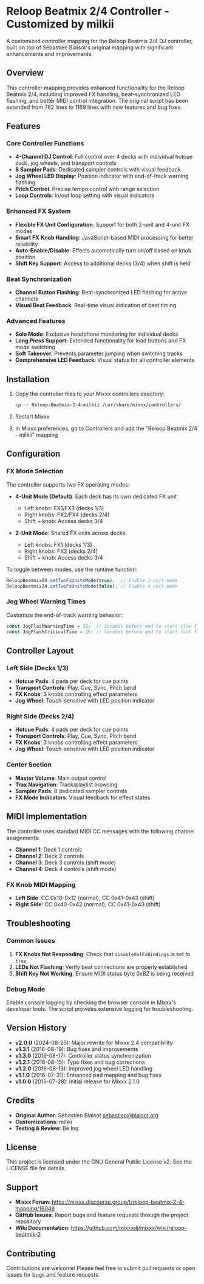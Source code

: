 # Reloop Beatmix 2/4 Controller - Customized by milkii

A customized controller mapping for the Reloop Beatmix 2/4 DJ controller, built on top of Sébastien Blaisot's original mapping with significant enhancements and improvements.

## Overview

This controller mapping provides enhanced functionality for the Reloop Beatmix 2/4, including improved FX handling, beat-synchronized LED flashing, and better MIDI control integration. The original script has been extended from 782 lines to 1169 lines with new features and bug fixes.

## Features

### Core Controller Functions
- **4-Channel DJ Control**: Full control over 4 decks with individual hotcue pads, jog wheels, and transport controls
- **8 Sampler Pads**: Dedicated sampler controls with visual feedback
- **Jog Wheel LED Display**: Position indicator with end-of-track warning flashing
- **Pitch Control**: Precise tempo control with range selection
- **Loop Controls**: In/out loop setting with visual indicators

### Enhanced FX System
- **Flexible FX Unit Configuration**: Support for both 2-unit and 4-unit FX modes
- **Smart FX Knob Handling**: JavaScript-based MIDI processing for better reliability
- **Auto-Enable/Disable**: Effects automatically turn on/off based on knob position
- **Shift Key Support**: Access to additional decks (3/4) when shift is held

### Beat Synchronization
- **Channel Button Flashing**: Beat-synchronized LED flashing for active channels
- **Visual Beat Feedback**: Real-time visual indication of beat timing

### Advanced Features
- **Solo Mode**: Exclusive headphone monitoring for individual decks
- **Long Press Support**: Extended functionality for load buttons and FX mode switching
- **Soft Takeover**: Prevents parameter jumping when switching tracks
- **Comprehensive LED Feedback**: Visual status for all controller elements

## Installation

1. Copy the controller files to your Mixxx controllers directory:
   ```bash
   cp -r Reloop-Beatmix-2-4-milkii /usr/share/mixxx/controllers/
   ```

2. Restart Mixxx

3. In Mixxx preferences, go to Controllers and add the "Reloop Beatmix 2/4 - milkii" mapping

## Configuration

### FX Mode Selection
The controller supports two FX operating modes:

- **4-Unit Mode (Default)**: Each deck has its own dedicated FX unit
  - Left knobs: FX1/FX3 (decks 1/3)
  - Right knobs: FX2/FX4 (decks 2/4)
  - Shift + knob: Access decks 3/4

- **2-Unit Mode**: Shared FX units across decks
  - Left knobs: FX1 (decks 1/3)
  - Right knobs: FX2 (decks 2/4)
  - Shift + knob: Access decks 3/4

To toggle between modes, use the runtime function:
```javascript
ReloopBeatmix24.setTwoFxUnitsMode(true);  // Enable 2-unit mode
ReloopBeatmix24.setTwoFxUnitsMode(false); // Enable 4-unit mode
```

### Jog Wheel Warning Times
Customize the end-of-track warning behavior:
```javascript
const JogFlashWarningTime = 30;  // Seconds before end to start slow flashing
const JogFlashCriticalTime = 15; // Seconds before end to start fast flashing
```

## Controller Layout

### Left Side (Decks 1/3)
- **Hotcue Pads**: 4 pads per deck for cue points
- **Transport Controls**: Play, Cue, Sync, Pitch bend
- **FX Knobs**: 3 knobs controlling effect parameters
- **Jog Wheel**: Touch-sensitive with LED position indicator

### Right Side (Decks 2/4)
- **Hotcue Pads**: 4 pads per deck for cue points
- **Transport Controls**: Play, Cue, Sync, Pitch bend
- **FX Knobs**: 3 knobs controlling effect parameters
- **Jog Wheel**: Touch-sensitive with LED position indicator

### Center Section
- **Master Volume**: Main output control
- **Trax Navigation**: Track/playlist browsing
- **Sampler Pads**: 8 dedicated sampler controls
- **FX Mode Indicators**: Visual feedback for effect states

## MIDI Implementation

The controller uses standard MIDI CC messages with the following channel assignments:
- **Channel 1**: Deck 1 controls
- **Channel 2**: Deck 2 controls  
- **Channel 3**: Deck 3 controls (shift mode)
- **Channel 4**: Deck 4 controls (shift mode)

### FX Knob MIDI Mapping
- **Left Side**: CC 0x10-0x12 (normal), CC 0x41-0x43 (shift)
- **Right Side**: CC 0x40-0x42 (normal), CC 0x41-0x43 (shift)

## Troubleshooting

### Common Issues
1. **FX Knobs Not Responding**: Check that `disableXmlFxBindings` is set to `true`
2. **LEDs Not Flashing**: Verify beat connections are properly established
3. **Shift Key Not Working**: Ensure MIDI status byte 0xB2 is being received

### Debug Mode
Enable console logging by checking the browser console in Mixxx's developer tools. The script provides extensive logging for troubleshooting.

## Version History

- **v2.0.0** (2024-08-25): Major rewrite for Mixxx 2.4 compatibility
- **v1.3.1** (2016-08-19): Bug fixes and improvements
- **v1.3.0** (2016-08-17): Controller status synchronization
- **v1.2.1** (2016-08-15): Typo fixes and bug corrections
- **v1.2.0** (2016-08-13): Improved jog wheel LED handling
- **v1.1.0** (2016-07-31): Enhanced pad mapping and bug fixes
- **v1.0.0** (2016-07-28): Initial release for Mixxx 2.1.0

## Credits

- **Original Author**: Sébastien Blaisot <sebastien@blaisot.org>
- **Customizations**: milkii
- **Testing & Review**: Be.Ing

## License

This project is licensed under the GNU General Public License v2. See the LICENSE file for details.

## Support

- **Mixxx Forum**: https://mixxx.discourse.group/t/reloop-beatmix-2-4-mapping/16049
- **GitHub Issues**: Report bugs and feature requests through the project repository
- **Wiki Documentation**: https://github.com/mixxxdj/mixxx/wiki/reloop-beatmix-2

## Contributing

Contributions are welcome! Please feel free to submit pull requests or open issues for bugs and feature requests.
